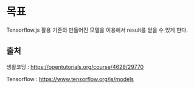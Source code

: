 # 목표

Tensorflow.js 활용 기존의 만들어진 모델을 이용해서 result를 얻을 수 있게 한다.

## 출처

생활코딩 : https://opentutorials.org/course/4628/29770

Tensorflow : https://www.tensorflow.org/js/models

